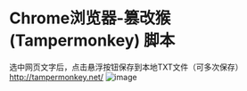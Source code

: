 # Chrome浏览器-篡改猴 (Tampermonkey) 脚本
选中网页文字后，点击悬浮按钮保存到本地TXT文件（可多次保存）
http://tampermonkey.net/
![image](https://github.com/user-attachments/assets/b7da94ac-aa17-4a9d-aba6-d676e646986e)
